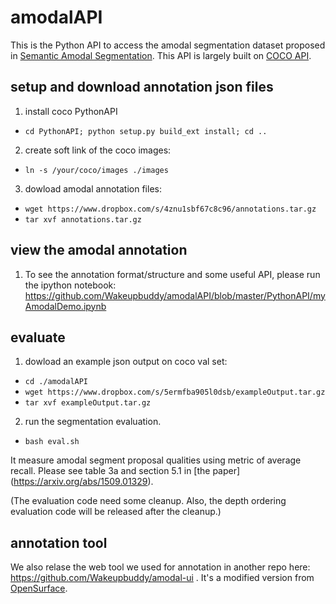 # amodalAPI

This is the Python API to access the amodal segmentation dataset proposed in [Semantic Amodal Segmentation](https://arxiv.org/abs/1509.01329). This API is largely built on [COCO API](https://github.com/pdollar/coco).

## setup and download annotation json files

1. install coco PythonAPI
  * ```cd PythonAPI; python setup.py build_ext install; cd ..```

2. create soft link of the coco images:
  * ```ln -s /your/coco/images ./images```

3. dowload amodal annotation files:
  * ```wget https://www.dropbox.com/s/4znu1sbf67c8c96/annotations.tar.gz```
  * ```tar xvf annotations.tar.gz```
  


## view the amodal annotation

  1. To see the annotation format/structure and some useful API, please run the ipython notebook: 
  https://github.com/Wakeupbuddy/amodalAPI/blob/master/PythonAPI/myAmodalDemo.ipynb
  
## evaluate

1. dowload an example json output on coco val set:

  * ```cd ./amodalAPI```
  * ```wget https://www.dropbox.com/s/5ermfba905l0dsb/exampleOutput.tar.gz```
  * ```tar xvf exampleOutput.tar.gz```
  
2. run the segmentation evaluation. 
  * ```bash eval.sh```
  
  It measure amodal segment proposal qualities using metric of average recall. Please see table 3a and section 5.1 in [the paper] (https://arxiv.org/abs/1509.01329).

  (The evaluation code need some cleanup. Also, the depth ordering evaluation code will be released after the cleanup.)
  
## annotation tool

We also relase the web tool we used for annotation in another repo here: https://github.com/Wakeupbuddy/amodal-ui . It's a modified version from [OpenSurface](https://github.com/seanbell/opensurfaces).


